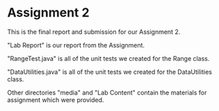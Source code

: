 # Assignment 2

This is the final report and submission for our Assignment 2. 

"Lab Report" is our report from the Assignment. 

"RangeTest.java" is all of the unit tests we created for the Range class. 

"DataUtilities.java" is all of the unit tests we created for the DataUtilities class. 

Other directories "media" and "Lab Content" contain the materials for assignment which were provided.

